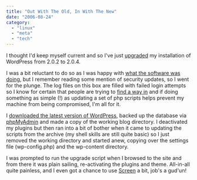 ```yaml
---
title: "Out With The Old, In With The New"
date: "2006-08-24"
category:
  - "linux"
  - "meta"
  - "tech"
---
```


I thought I'd keep myself current and so I've just [upgraded](http://codex.wordpress.org/Upgrading_WordPress) my installation of WordPress from 2.0.2 to 2.0.4.

I was a bit reluctant to do so as I was happy with [what the software was doing](http://www.ronseal.com/), but I remember reading some mention of security updates, so I went for the plunge. The log files on this box are filled with failed login attempts so I know for certain that people are trying to [find a way in](http://www.hackthissite.org/) and if doing something as simple (!) as updating a set of php scripts helps prevent my machine from being compromised, I'm all for it.

I [downloaded the latest version of WordPress](http://wordpress.org/download/), backed up the database via [phpMyAdmin](http://phpmyadmin.net/) and made a copy of the working blog directory. I deactivated my plugins but then ran into a bit of bother when it came to updating the scripts from the archive (my shell skills are still quite basic) so I just removed the working directory and started anew, copying over the settings file (wp-config.php) and the wp-content directory.

I was prompted to run the upgrade script when I browsed to the site and from there it was plain sailing, re-activating the plugins and theme. All-in-all quite painless, and I even got a chance to use [Screen](http://www.kuro5hin.org/story/2004/3/9/16838/14935) a bit, job's a gud'un!

